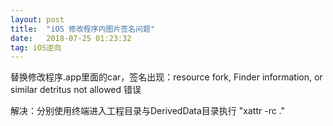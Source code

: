 ```yaml
---
layout: post
title:  "iOS 修改程序内图片签名问题"
date:   2018-07-25 01:23:32
tag: iOS逆向
---
```


替换修改程序.app里面的car，签名出现：resource fork, Finder information, or similar detritus not allowed 错误

解决：分别使用终端进入工程目录与DerivedData目录执行 "xattr -rc ." 

